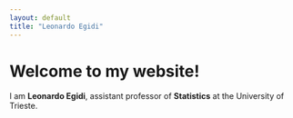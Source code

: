 ```yaml
---
layout: default
title: "Leonardo Egidi"
---
```


# Welcome to my website!

I am **Leonardo Egidi**, assistant professor of **Statistics** at the University of Trieste.
